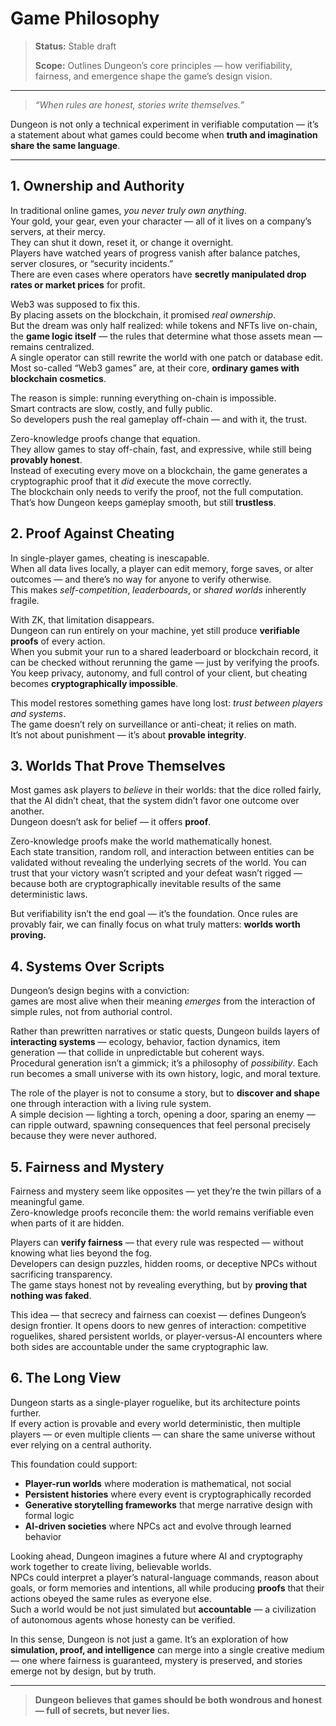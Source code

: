 # Game Philosophy

> **Status:** Stable draft
>
> **Scope:** Outlines Dungeon’s core principles — how verifiability, fairness, and emergence shape the game’s design vision.

---

> *“When rules are honest, stories write themselves.”*

Dungeon is not only a technical experiment in verifiable computation — it’s a statement about what games could become when **truth and imagination share the same language**.

---

## 1. Ownership and Authority

In traditional online games, *you never truly own anything*.  
Your gold, your gear, even your character — all of it lives on a company’s servers, at their mercy.  
They can shut it down, reset it, or change it overnight.  
Players have watched years of progress vanish after balance patches, server closures, or “security incidents.”  
There are even cases where operators have **secretly manipulated drop rates or market prices** for profit.

Web3 was supposed to fix this.  
By placing assets on the blockchain, it promised *real ownership*.  
But the dream was only half realized: while tokens and NFTs live on-chain, the **game logic itself** — the rules that determine what those assets mean — remains centralized.  
A single operator can still rewrite the world with one patch or database edit.  
Most so-called “Web3 games” are, at their core, **ordinary games with blockchain cosmetics**.

The reason is simple: running everything on-chain is impossible.  
Smart contracts are slow, costly, and fully public.  
So developers push the real gameplay off-chain — and with it, the trust.

Zero-knowledge proofs change that equation.  
They allow games to stay off-chain, fast, and expressive, while still being **provably honest**.  
Instead of executing every move on a blockchain, the game generates a cryptographic proof that it *did* execute the move correctly.  
The blockchain only needs to verify the proof, not the full computation.  
That’s how Dungeon keeps gameplay smooth, but still **trustless**.

## 2. Proof Against Cheating

In single-player games, cheating is inescapable.  
When all data lives locally, a player can edit memory, forge saves, or alter outcomes — and there’s no way for anyone to verify otherwise.  
This makes *self-competition*, *leaderboards*, or *shared worlds* inherently fragile.

With ZK, that limitation disappears.  
Dungeon can run entirely on your machine, yet still produce **verifiable proofs** of every action.  
When you submit your run to a shared leaderboard or blockchain record, it can be checked without rerunning the game — just by verifying the proofs.  
You keep privacy, autonomy, and full control of your client, but cheating becomes **cryptographically impossible**.

This model restores something games have long lost: *trust between players and systems*.  
The game doesn’t rely on surveillance or anti-cheat; it relies on math.  
It’s not about punishment — it’s about **provable integrity**.

## 3. Worlds That Prove Themselves

Most games ask players to *believe* in their worlds: that the dice rolled fairly, that the AI didn’t cheat, that the system didn’t favor one outcome over another.  
Dungeon doesn’t ask for belief — it offers **proof**.

Zero-knowledge proofs make the world mathematically honest.  
Each state transition, random roll, and interaction between entities can be validated without revealing the underlying secrets of the world. You can trust that your victory wasn’t scripted and your defeat wasn’t rigged — because both are cryptographically inevitable results of the same deterministic laws.

But verifiability isn’t the end goal — it’s the foundation. Once rules are provably fair, we can finally focus on what truly matters: **worlds worth proving.**

## 4. Systems Over Scripts

Dungeon’s design begins with a conviction:  
games are most alive when their meaning *emerges* from the interaction of simple rules, not from authorial control.

Rather than prewritten narratives or static quests, Dungeon builds layers of **interacting systems** — ecology, behavior, faction dynamics, item generation — that collide in unpredictable but coherent ways.  
Procedural generation isn’t a gimmick; it’s a philosophy of *possibility*. Each run becomes a small universe with its own history, logic, and moral texture.

The role of the player is not to consume a story, but to **discover and shape** one through interaction with a living rule system.  
A simple decision — lighting a torch, opening a door, sparing an enemy — can ripple outward, spawning consequences that feel personal precisely because they were never authored.

## 5. Fairness and Mystery

Fairness and mystery seem like opposites — yet they’re the twin pillars of a meaningful game.  
Zero-knowledge proofs reconcile them: the world remains verifiable even when parts of it are hidden.

Players can **verify fairness** — that every rule was respected — without knowing what lies beyond the fog.  
Developers can design puzzles, hidden rooms, or deceptive NPCs without sacrificing transparency.  
The game stays honest not by revealing everything, but by **proving that nothing was faked**.

This idea — that secrecy and fairness can coexist — defines Dungeon’s design frontier. It opens doors to new genres of interaction: competitive roguelikes, shared persistent worlds, or player-versus-AI encounters where both sides are accountable under the same cryptographic law.

## 6. The Long View

Dungeon starts as a single-player roguelike, but its architecture points further.  
If every action is provable and every world deterministic, then multiple players — or even multiple clients — can share the same universe without ever relying on a central authority.

This foundation could support:
- **Player-run worlds** where moderation is mathematical, not social  
- **Persistent histories** where every event is cryptographically recorded  
- **Generative storytelling frameworks** that merge narrative design with formal logic  
- **AI-driven societies** where NPCs act and evolve through learned behavior  

Looking ahead, Dungeon imagines a future where AI and cryptography work together to create living, believable worlds.  
NPCs could interpret a player’s natural-language commands, reason about goals, or form memories and intentions, all while producing **proofs** that their actions obeyed the same rules as everyone else.  
Such a world would be not just simulated but **accountable** — a civilization of autonomous agents whose honesty can be verified.

In this sense, Dungeon is not just a game. It’s an exploration of how **simulation, proof, and intelligence** can merge into a single creative medium — one where fairness is guaranteed, mystery is preserved, and stories emerge not by design, but by truth.

---

> **Dungeon believes that games should be both wondrous and honest — full of secrets, but never lies.**
